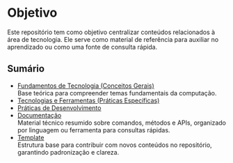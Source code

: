 # Objetivo

Este repositório tem como objetivo centralizar conteúdos relacionados à área de tecnologia. Ele serve como material de referência para auxiliar no aprendizado ou como uma fonte de consulta rápida.

## Sumário

- [Fundamentos de Tecnologia (Conceitos Gerais)](./2-fundamentos-tecnologia/)  
    Base teórica para compreender temas fundamentais da computação.
- [Tecnologias e Ferramentas (Práticas Específicas)](./3-tecnologias-ferramentas/)
    <!-- <F Descrição a ser criada após reunir mais tópicos nesta seção para uma sugestão mais precisa. -->
- [Práticas de Desenvolvimento](./4-praticas-desenvolvimento/)
    <!-- <F Descrição a ser criada após reunir mais tópicos nesta seção para uma sugestão mais precisa. -->
- [Documentação](./5-documentacao/)  
    Material técnico resumido sobre comandos, métodos e APIs, organizado por linguagem ou ferramenta para consultas rápidas.
- [Template](./1-template/template.md)  
    Estrutura base para contribuir com novos conteúdos no repositório, garantindo padronização e clareza.